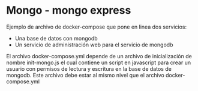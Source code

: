 # Mongo - mongo express
Ejemplo de archivo de docker-compose que pone en linea dos servicios:
- Una base de datos con mongodb
- Un servicio de administración web para el servicio de mongodb

El archivo docker-compose.yml depende de un archivo de inicialización de nombre
init-mongo.js el cual contiene un script en javascript para crear un usuario
con permisos de lectura y escritura en la base de datos de mongodb. Este archivo
debe estar al mismo nivel que el archivo docker-compose.yml